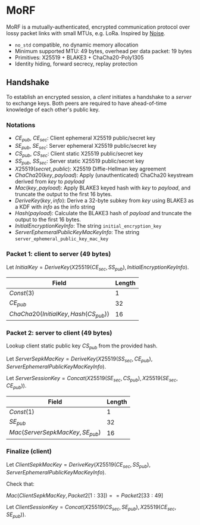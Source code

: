 # MoRF

MoRF is a mutually-authenticated, encrypted communication protocol over lossy
packet links with small MTUs, e.g. LoRa. Inspired by
[Noise](http://www.noiseprotocol.org/).

- `no_std` compatible, no dynamic memory allocation
- Minimum supported MTU: 49 bytes, overhead per data packet: 19 bytes
- Primitives: X25519 + BLAKE3 + ChaCha20-Poly1305
- Identity hiding, forward secrecy, replay protection

## Handshake

To establish an encrypted session, a _client_ initiates a handshake to a
_server_ to exchange keys. Both peers are required to have ahead-of-time
knowledge of each other's public key.

### Notations

- $CE_{pub}$, $CE_{sec}$: Client ephemeral X25519 public/secret key
- $SE_{pub}$, $SE_{sec}$: Server ephemeral X25519 public/secret key
- $CS_{pub}$, $CS_{sec}$: Client static X25519 public/secret key
- $SS_{pub}$, $SS_{sec}$: Server static X25519 public/secret key
- $X25519(secret, public)$: X25519 Diffie-Hellman key agreement
- $ChaCha20(key, payload)$: Apply (unauthenticated) ChaCha20 keystream derived
  from $key$ to $payload$
- $Mac(key, payload)$: Apply BLAKE3 keyed hash with $key$ to $payload$, and
  truncate the output to the first 16 bytes.
- $DeriveKey(key, info)$: Derive a 32-byte subkey from $key$ using BLAKE3 as a
  KDF with $info$ as the info string
- $Hash(payload)$: Calculate the BLAKE3 hash of $payload$ and truncate the
  output to the first 16 bytes.
- $InitialEncryptionKeyInfo$: The string `initial_encryption_key`
- $ServerEphemeralPublicKeyMacKeyInfo$: The string
  `server_ephemeral_public_key_mac_key`

### Packet 1: client to server (49 bytes)

Let $InitialKey = DeriveKey(X25519(CE_{sec}, SS_{pub}),
InitialEncryptionKeyInfo)$.

| Field                                  | Length |
| -------------------------------------- | ------ |
| $Const(3)$                             | 1      |
| $CE_{pub}$                             | 32     |
| $ChaCha20(InitialKey, Hash(CS_{pub}))$ | 16     |

### Packet 2: server to client (49 bytes)

Lookup client static public key $CS_{pub}$ from the provided hash.

Let $ServerSepkMacKey = DeriveKey(X25519(SS_{sec}, CE_{pub}),
ServerEphemeralPublicKeyMacKeyInfo)$.

Let $ServerSessionKey = Concat(X25519(SE_{sec}, CS_{pub}), X25519(SE_{sec},
CE_{pub}))$.

| Field                             | Length |
| --------------------------------- | ------ |
| $Const(1)$                        | 1      |
| $SE_{pub}$                        | 32     |
| $Mac(ServerSepkMacKey, SE_{pub})$ | 16     |

### Finalize (client)

Let $ClientSepkMacKey = DeriveKey(X25519(CE_{sec}, SS_{pub}),
ServerEphemeralPublicKeyMacKeyInfo)$.

Check that:

$Mac(ClientSepkMacKey, Packet2[1:33]) == Packet2[33:49]$

Let $ClientSessionKey = Concat(X25519(CS_{sec}, SE_{pub}), X25519(CE_{sec},
SE_{pub}))$.
